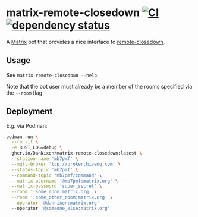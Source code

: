 # matrix-remote-closedown [![CI](https://github.com/DanNixon/matrix-remote-closedown/actions/workflows/ci.yml/badge.svg?branch=main)](https://github.com/DanNixon/matrix-remote-closedown/actions/workflows/ci.yml) [![dependency status](https://deps.rs/repo/github/dannixon/matrix-remote-closedown/status.svg)](https://deps.rs/repo/github/dannixon/matrix-remote-closedown)

A [Matrix](https://matrix.org/) bot that provides a nice interface to [remote-closedown](https://github.com/DanNixon/remote-closedown).

## Usage

See `matrix-remote-closedown --help`.

Note that the bot user must already be a member of the rooms specified via the `--room` flag.

## Deployment

E.g. via Podman:
```sh
podman run \
  --rm -it \
  -e RUST_LOG=debug \
  ghcr.io/DanNixon/matrix-remote-closedown:latest \
  --station-name 'mb7pmf' \
  --mqtt-broker 'tcp://broker.hivemq.com' \
  --status-topic 'mb7pmf' \
  --command-topic 'mb7pmf/command' \
  --matrix-username '@mb7pmf:matrix.org' \
  --matrix-password 'super_secret' \
  --room '!some_room:matrix.org' \
  --room '!some_other_room:matrix.org' \
  --operator '@dannixon:matrix.org'
  --operator '@someone_else:matrix.org'
```
